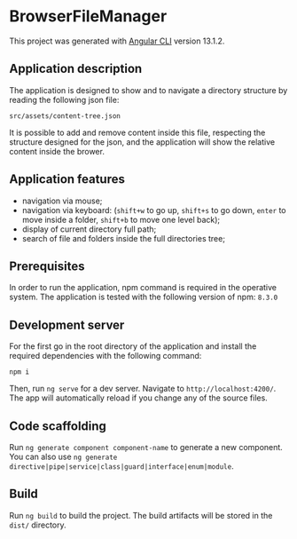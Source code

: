 # BrowserFileManager

This project was generated with [Angular CLI](https://github.com/angular/angular-cli) version 13.1.2.

## Application description
The application is designed to show and to navigate a directory structure by reading the following json file:

`src/assets/content-tree.json`

It is possible to add and remove content inside this file, respecting the structure designed for the json, and the application will show the relative content inside the brower.

## Application features

* navigation via mouse;
* navigation via keyboard: (`shift+w` to go up, `shift+s` to go down, `enter` to move inside a folder, `shift+b` to move one level back);
* display of current directory full path;
* search of file and folders inside the full directories tree;

## Prerequisites
In order to run the application, npm command is required in the operative system. The application is tested with the following version of npm: `8.3.0`

## Development server

For the first go in the root directory of the application and install the required dependencies with the following command:

`npm i`

Then, run `ng serve` for a dev server. Navigate to `http://localhost:4200/`. The app will automatically reload if you change any of the source files.

## Code scaffolding

Run `ng generate component component-name` to generate a new component. You can also use `ng generate directive|pipe|service|class|guard|interface|enum|module`.

## Build

Run `ng build` to build the project. The build artifacts will be stored in the `dist/` directory.
